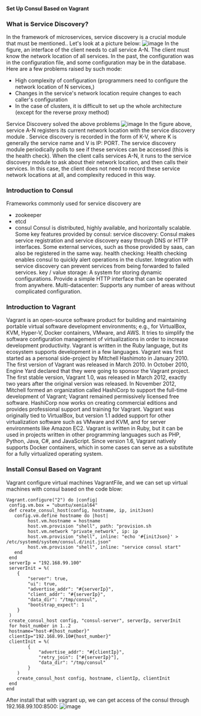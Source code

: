 #### Set Up Consul Based on Vagrant
### What is Service Discovery?

In the framework of microservices, service discovery is a crucial module that must be mentioned.. Let's look at a picture below:
![image](https://github.com/wzli1214/gwAdvNet20.github.io/blob/dev/wiki/etcd%26Docker_Versus_Consul%26vagrant/figure1.png)
In the figure, an interface of the client needs to call service A-N. The client must know the network location of all services. In the past, the configuration was in the configuration file, and some configuration may be in the database. Here are a few problems raised by such mode:

-	High complexity of configuration (programmers need to configure the network location of N services,)
- Changes in the service's network location require changes to each caller's configuration
- In the case of clusters, it is difficult to set up the whole architecture (except for the reverse proxy method)

Service Discovery solved the above problems
![image](https://github.com/wzli1214/gwAdvNet20.github.io/blob/dev/wiki/etcd%26Docker_Versus_Consul%26vagrant/figure2.png)
In the figure above, service A-N registers its current network location with the service discovery module . Service discovery is recorded in the form of K-V, where K is generally the service name and V is IP: PORT. The service discovery module periodically polls to see if these services can be accessed (this is the health check). When the client calls services A-N, it runs to the service discovery module to ask about their network location, and then calls their services. In this case, the client does not need to record these service network locations at all, and complexity reduced in this way.

### Introduction to Consul
Frameworks commonly used for service discovery are
- zookeeper
- etcd
- consul
 Consul is distributed, highly available, and horizontally scalable. Some key features provided by consul:
     service discovery: Consul makes service registration and service discovery easy through DNS or HTTP interfaces. Some external services, such as those provided by saas, can also be registered in the same way.
     health checking: Health checking enables consul to quickly alert operations in the cluster. Integration with service discovery can prevent services from being forwarded to failed services.
     key / value storage: A system for storing dynamic configurations. Provide a simple HTTP interface that can be operated from anywhere.
     Multi-datacenter: Supports any number of areas without complicated configuration.

### Introduction to Vagrant
Vagrant is an open-source software product for building and maintaining portable virtual software development environments; e.g., for VirtualBox, KVM, Hyper-V, Docker containers, VMware, and AWS. It tries to simplify the software configuration management of virtualizations in order to increase development productivity. Vagrant is written in the Ruby language, but its ecosystem supports development in a few languages.
Vagrant was first started as a personal side-project by Mitchell Hashimoto in January 2010. The first version of Vagrant was released in March 2010. In October 2010, Engine Yard declared that they were going to sponsor the Vagrant project. The first stable version, Vagrant 1.0, was released in March 2012, exactly two years after the original version was released. In November 2012, Mitchell formed an organization called HashiCorp to support the full-time development of Vagrant; Vagrant remained permissively licensed free software. HashiCorp now works on creating commercial editions and provides professional support and training for Vagrant.
Vagrant was originally tied to VirtualBox, but version 1.1 added support for other virtualization software such as VMware and KVM, and for server environments like Amazon EC2. Vagrant is written in Ruby, but it can be used in projects written in other programming languages such as PHP, Python, Java, C#, and JavaScript. Since version 1.6, Vagrant natively supports Docker containers, which in some cases can serve as a substitute for a fully virtualized operating system.

### Install Consul Based on Vagrant

Vagrant configure virtual machines VagrantFile, and we can set up virtual machines with consul based on the code blow:
```shell
Vagrant.configure("2") do |config|
 config.vm.box = "ubuntu/xenial64"
 def create_consul_host(config, hostname, ip, initJson)
   config.vm.define hostname do |host|
		host.vm.hostname = hostname
		host.vm.provision "shell", path: "provision.sh
		host.vm.network "private_network", ip: ip
		host.vm.provision "shell", inline: "echo '#{initJson}' > /etc/systemd/system/consul.d/init.json"
		host.vm.provision "shell", inline: "service consul start"
   end
 end
 serverIp = "192.168.99.100"
 serverInit = %(
	{
		"server": true,
		"ui": true,
		"advertise_addr": "#{serverIp}",
		"client_addr": "#{serverIp}",
		"data_dir": "/tmp/consul",
		"bootstrap_expect": 1
	}
 )
 create_consul_host config, "consul-server", serverIp, serverInit
 for host_number in 1..2
 hostname="host-#{host_number}"
 clientIp="192.168.99.10#{host_number}"
 clientInit = %(
		{
			"advertise_addr": "#{clientIp}",
			"retry_join": ["#{serverIp}"],
			"data_dir": "/tmp/consul"
		}
	)
	create_consul_host config, hostname, clientIp, clientInit
 end
end
```
After install that with vagrant up, we can get access of the consul through 192.168.99.100:8500:
![image](https://github.com/wzli1214/gwAdvNet20.github.io/blob/dev/wiki/etcd%26Docker_Versus_Consul%26vagrant/figure3.png)
